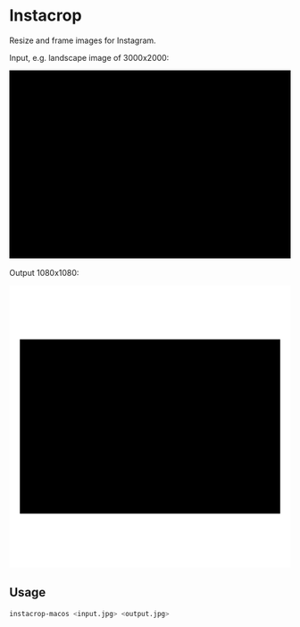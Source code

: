 # Instacrop

Resize and frame images for Instagram.

Input, e.g. landscape image of 3000x2000:

![landscape.png](https://raw.githubusercontent.com/enron92/instacrop/master/img/landscape.png)

Output 1080x1080:

![output.jpg](https://raw.githubusercontent.com/enron92/instacrop/master/img/output.jpg)

## Usage

```bash
instacrop-macos <input.jpg> <output.jpg>
```
